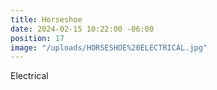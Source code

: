 ```yaml
---
title: Horseshoe
date: 2024-02-15 10:22:00 -06:00
position: 17
image: "/uploads/HORSESHOE%20ELECTRICAL.jpg"
---
```


Electrical